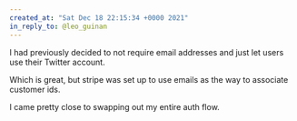 ```yaml
---
created_at: "Sat Dec 18 22:15:34 +0000 2021"
in_reply_to: @leo_guinan
---
```


I had previously decided to not require email addresses and just let users use their Twitter account. 

Which is great, but stripe was set up to use emails as the way to associate customer ids.

I came pretty close to swapping out my entire auth flow.